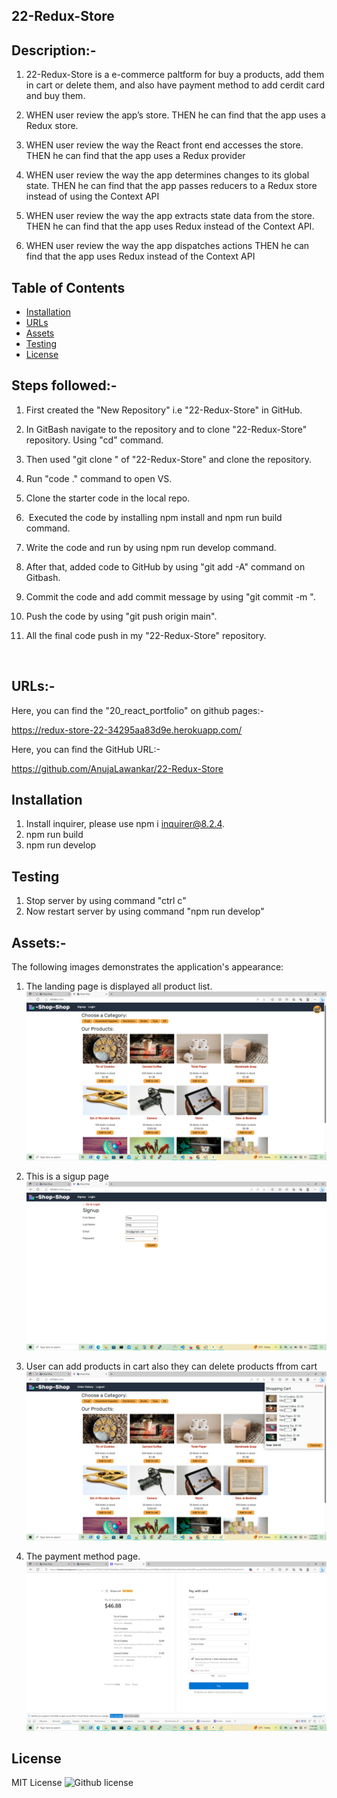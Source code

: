 ## 22-Redux-Store


## Description:-

1. 22-Redux-Store is a e-commerce paltform for buy a products, add them in cart or delete them, and also have payment method to add cerdit card and buy them.

2. WHEN user review the app’s store. THEN he can find that the app uses a Redux store.

3. WHEN user review the way the React front end accesses the store. THEN he can find that the app uses a Redux provider

4. WHEN user review the way the app determines changes to its global state. THEN he can find that the app passes reducers to a Redux store instead of using the Context API

5. WHEN user review the way the app extracts state data from the store. THEN he can find that the app uses Redux instead of the Context API.

6. WHEN user review the way the app dispatches actions
THEN he can find that the app uses Redux instead of the Context API


## Table of Contents

 *  [Installation](#installation)
 *  [URLs](#URLs)
 *  [Assets](#Assets)
 *  [Testing](#testing)
 *  [License](#license)



## Steps followed:-

1. First created the "New Repository" i.e "22-Redux-Store" in GitHub.

2. In GitBash  navigate to the repository and  to clone "22-Redux-Store" repository. Using "cd" command.

3. Then used "git clone <ssh key>" of "22-Redux-Store" and clone the repository.

4. Run "code ." command to open VS.

5. Clone the starter code in the local repo.

6.  Executed the code by installing npm install and npm run build command.

7. Write the code and run by using npm run develop command.

8. After that, added code to GitHub by using "git add -A" command on Gitbash. 

9. Commit the code and add commit message by using "git commit -m <message>".

10. Push the code by using "git push origin main".

11. All the final code push in my "22-Redux-Store" repository.


 

## URLs:-
Here, you can find the "20_react_portfolio" on github pages:- 

https://redux-store-22-34295aa83d9e.herokuapp.com/



Here, you can find the GitHub URL:-

https://github.com/AnujaLawankar/22-Redux-Store


## Installation

1. Install inquirer, please use npm i inquirer@8.2.4.
2. npm run build
3. npm run develop




## Testing

1. Stop server by using command "ctrl c"
2. Now restart server by using command "npm run develop"



## Assets:-

The following images demonstrates the application's appearance:

1. The landing page is displayed all product list.
![Website](./assets/screenshot1.png)

2. This is a sigup page
![Website](./assets/screenshot2.png)

3. User can add products in cart also they can delete products ffrom cart
![Website](./assets/screenshot3.png)

4. The payment method page.
![Website](./assets/screenshot4.png)



## License

 MIT  License  ![Github license](https://img.shields.io/badge/license-MIT-blue.svg)